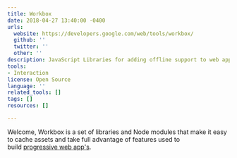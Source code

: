 ```yaml
---
title: Workbox
date: 2018-04-27 13:40:00 -0400
urls:
  website: https://developers.google.com/web/tools/workbox/
  github: ''
  twitter: ''
  other: ''
description: JavaScript Libraries for adding offline support to web apps
tools:
- Interaction
license: Open Source
language: ''
related_tools: []
tags: []
resources: []

---
```

Welcome, Workbox is a set of libraries and Node modules that make it easy to cache assets and take full advantage of features used to build [progressive web app's](https://developers.google.com/web/progressive-web-apps/).
